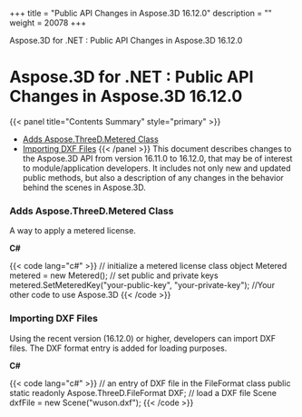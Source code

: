 +++
title = "Public API Changes in Aspose.3D 16.12.0" 
description = "" 
weight = 20078 
+++

Aspose.3D for .NET : Public API Changes in Aspose.3D 16.12.0  

# Aspose.3D for .NET : Public API Changes in Aspose.3D 16.12.0


{{< panel title="Contents Summary" style="primary" >}}
*   [Adds Aspose.ThreeD.Metered Class](#PublicAPIChangesinAspose.3D16.12.0-AddsAspose.ThreeD.MeteredClass)
*   [Importing DXF Files](#PublicAPIChangesinAspose.3D16.12.0-ImportingDXFFiles)
{{< /panel >}}
This document describes changes to the Aspose.3D API from version 16.11.0 to 16.12.0, that may be of interest to module/application developers. It includes not only new and updated public methods, but also a description of any changes in the behavior behind the scenes in Aspose.3D.

### Adds Aspose.ThreeD.Metered Class

A way to apply a metered license.

**C#**

{{< code lang="c#" >}}
// initialize a metered license class object
Metered metered = new Metered();
// set public and private keys
metered.SetMeteredKey("your-public-key", "your-private-key");
//Your other code to use Aspose.3D
{{< /code >}}

### Importing DXF Files

Using the recent version (16.12.0) or higher, developers can import DXF files. The DXF format entry is added for loading purposes.

**C#**

{{< code lang="c#" >}}
// an entry of DXF file in the FileFormat class
public static readonly Aspose.ThreeD.FileFormat DXF;
// load a DXF file
Scene dxfFile = new Scene("wuson.dxf");
{{< /code >}}

